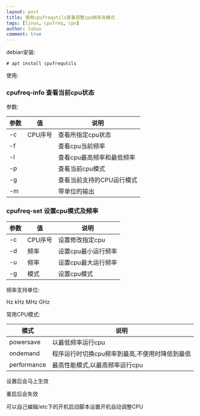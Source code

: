 ```yaml
---
layout: post
title: 使用cpufrequtils查看调整cpu频率及模式
tags: [linux, cpufreq, cpu]
author: luhux
comment: true
---
```


debian安装:

	# apt install cpufrequtils

使用:

### cpufreq-info  查看当前cpu状态

参数:

|参数 |值   |说明|
|----|-----|----|
|-c |CPU序号| 查看所指定cpu状态|
|-f |  |     查看cpu当前频率|
|-l    |  |  查看cpu最高频率和最低频率|
|-p     |  | 查看当前cpu模式|
|-g      | |  查看当前支持的CPU运行模式|
|-m      | | 带单位的输出|

### cpufreq-set 设置cpu模式及频率

| 参数 | 值 | 说明 |
| ---- | ----- | ---- |
| -c | CPU序号 | 设置修改指定cpu |
| -d | 频率 | 设置cpu最小运行频率 |
| -u | 频率 |    设置cpu最大运行频率 |
| -g | 模式 |   设置cpu模式 |

频率支持单位:

Hz kHz MHz GHz

常用CPU模式:

| 模式 | 说明 |
| ---- | ----| 
|powersave|以最低频率运行cpu|
|ondemand|程序运行时切换cpu频率到最高,不使用时降低到最低|
|performance|最高性能模式,以最高频率运行cpu|

设置后会马上生效

重启后会失效

可以自己编辑/etc下的开机启动脚本设置开机自动调整CPU
